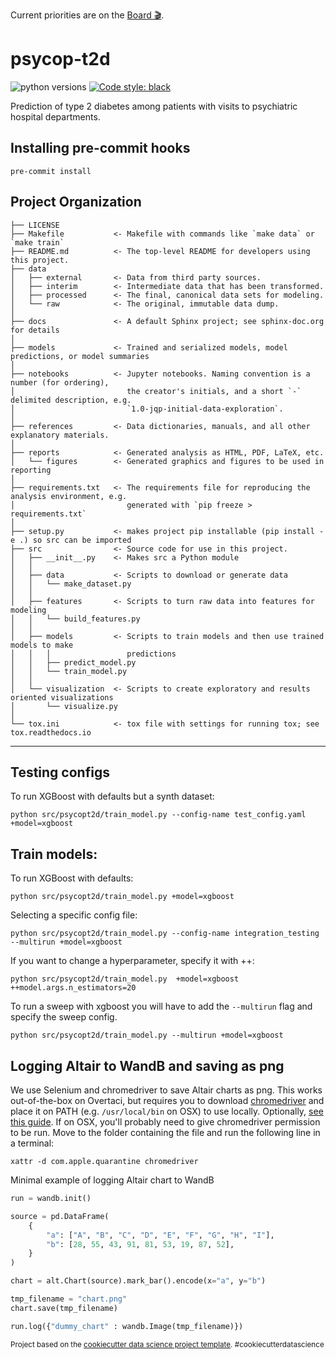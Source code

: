 Current priorities are on the 
[Board 🎬](https://github.com/orgs/Aarhus-Psychiatry-Research/projects/4/views/1).

psycop-t2d
==============================
![python versions](https://img.shields.io/badge/Python-%3E=3.7-blue)
[![Code style: black](https://img.shields.io/badge/Code%20Style-Black-black)](https://black.readthedocs.io/en/stable/the_black_code_style/current_style.html)

Prediction of type 2 diabetes among patients with visits to psychiatric hospital departments.

## Installing pre-commit hooks
`pre-commit install`

Project Organization
------------

    ├── LICENSE
    ├── Makefile           <- Makefile with commands like `make data` or `make train`
    ├── README.md          <- The top-level README for developers using this project.
    ├── data
    │   ├── external       <- Data from third party sources.
    │   ├── interim        <- Intermediate data that has been transformed.
    │   ├── processed      <- The final, canonical data sets for modeling.
    │   └── raw            <- The original, immutable data dump.
    │
    ├── docs               <- A default Sphinx project; see sphinx-doc.org for details
    │
    ├── models             <- Trained and serialized models, model predictions, or model summaries
    │
    ├── notebooks          <- Jupyter notebooks. Naming convention is a number (for ordering),
    │                         the creator's initials, and a short `-` delimited description, e.g.
    │                         `1.0-jqp-initial-data-exploration`.
    │
    ├── references         <- Data dictionaries, manuals, and all other explanatory materials.
    │
    ├── reports            <- Generated analysis as HTML, PDF, LaTeX, etc.
    │   └── figures        <- Generated graphics and figures to be used in reporting
    │
    ├── requirements.txt   <- The requirements file for reproducing the analysis environment, e.g.
    │                         generated with `pip freeze > requirements.txt`
    │
    ├── setup.py           <- makes project pip installable (pip install -e .) so src can be imported
    ├── src                <- Source code for use in this project.
    │   ├── __init__.py    <- Makes src a Python module
    │   │
    │   ├── data           <- Scripts to download or generate data
    │   │   └── make_dataset.py
    │   │
    │   ├── features       <- Scripts to turn raw data into features for modeling
    │   │   └── build_features.py
    │   │
    │   ├── models         <- Scripts to train models and then use trained models to make
    │   │   │                 predictions
    │   │   ├── predict_model.py
    │   │   └── train_model.py
    │   │
    │   └── visualization  <- Scripts to create exploratory and results oriented visualizations
    │       └── visualize.py
    │
    └── tox.ini            <- tox file with settings for running tox; see tox.readthedocs.io


--------
## Testing configs
To run XGBoost with defaults but a synth dataset:

```
python src/psycopt2d/train_model.py --config-name test_config.yaml +model=xgboost
```

## Train models:
To run XGBoost with defaults:

```
python src/psycopt2d/train_model.py +model=xgboost
```

Selecting a specific config file:
```
python src/psycopt2d/train_model.py --config-name integration_testing --multirun +model=xgboost
```

If you want to change a hyperparameter, specify it with ++:
```
python src/psycopt2d/train_model.py  +model=xgboost ++model.args.n_estimators=20
```

To run a sweep with xgboost you will have to add the `--multirun` flag and specify the sweep config.
```
python src/psycopt2d/train_model.py --multirun +model=xgboost
```

## Logging Altair to WandB and saving as png
We use Selenium and chromedriver to save Altair charts as png. This works out-of-the-box on Overtaci, but requires you to download [chromedriver](https://chromedriver.chromium.org) and place it on PATH (e.g. `/usr/local/bin` on OSX) to use locally. Optionally, [see this guide](https://www.swtestacademy.com/install-chrome-driver-on-mac/). If on OSX, you'll probably need to give chromedriver permission to be run. Move to the folder containing the file and run the following line in a terminal:

```
xattr -d com.apple.quarantine chromedriver
```


Minimal example of logging Altair chart to WandB
```py
run = wandb.init()

source = pd.DataFrame(
    {
        "a": ["A", "B", "C", "D", "E", "F", "G", "H", "I"],
        "b": [28, 55, 43, 91, 81, 53, 19, 87, 52],
    }
)

chart = alt.Chart(source).mark_bar().encode(x="a", y="b")

tmp_filename = "chart.png"
chart.save(tmp_filename)

run.log({"dummy_chart" : wandb.Image(tmp_filename)})
```




<p><small>Project based on the <a target="_blank" href="https://drivendata.github.io/cookiecutter-data-science/">cookiecutter data science project template</a>. #cookiecutterdatascience</small></p>
